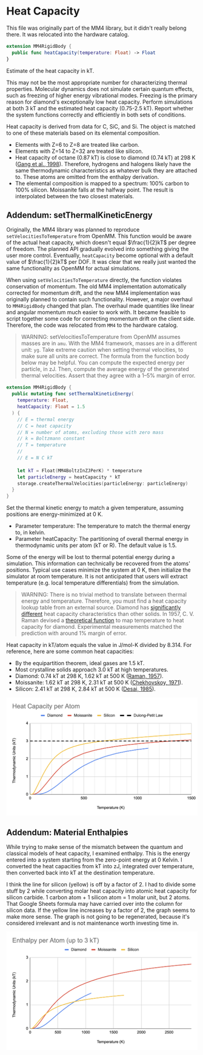 # Heat Capacity

This file was originally part of the MM4 library, but it didn't really belong there. It was relocated into the hardware catalog.

```swift
extension MM4RigidBody {  
  public func heatCapacity(temperature: Float) -> Float
}
```

Estimate of the heat capacity in kT.

This may not be the most appropriate number for characterizing thermal
properties. Molecular dynamics does not simulate certain quantum effects,
such as freezing of higher energy vibrational modes. Freezing is the
primary reason for diamond's exceptionally low heat capacity. Perform
simulations at both 3 kT and the estimated heat capacity (0.75-2.5 kT).
Report whether the system functions correctly and efficiently in both
sets of conditions.

Heat capacity is derived from data for C, SiC, and Si. The object is
matched to one of these materials based on its elemental composition.
- Elements with Z=6 to Z=8 are treated like carbon.
- Elements with Z=14 to Z=32 are treated like silicon.
- Heat capacity of octane (0.87 kT) is close to diamond (0.74 kT) at 298 K
  ([Gang et al., 1998](https://doi.org/10.1016/S0301-0104(97)00369-8)).
  Therefore, hydrogens and halogens likely have the same thermodynamic
  characteristics as whatever bulk they are attached to. These atoms are
  omitted from the enthalpy derivation.
- The elemental composition is mapped to a spectrum: 100% carbon to
  100% silicon. Moissanite falls at the halfway point. The result is
  interpolated between the two closest materials.

## Addendum: setThermalKineticEnergy

Originally, the MM4 library was planned to reproduce `setVelocitiesToTemperature` from OpenMM. This function would be aware of the actual heat capacity, which doesn't equal $\frac{1}{2}kT$ per degree of freedom. The planned API gradually evolved into something giving the user more control. Eventually, `heatCapacity` become optional with a default value of $\frac{1}{2}kT$ per DOF. It was clear that we really just wanted the same functionality as OpenMM for actual simulations.

When using `setVelocitiesToTemperature` directly, the function violates conservation of momentum. The old MM4 implementation automatically corrected for momentum drift, and the new MM4 implementation was originally planned to contain such functionality. However, a major overhaul to `MM4RigidBody` changed that plan. The overhaul made quantities like linear and angular momentum much easier to work with. It became feasible to script together some code for correcting momentum drift on the client side. Therefore, the code was relocated from `MM4` to the hardware catalog.

> WARNING: setVelocitiesToTemperature from OpenMM assumes masses are in `amu`. With the MM4 framework, masses are in a different unit: `yg`. Take extreme caution when setting thermal velocities, to make sure all units are correct. The formula from the function body below may be helpful. You can compute the expected energy per particle, in zJ. Then, compute the average energy of the generated thermal velocities. Assert that they agree with a 1&ndash;5% margin of error.

```swift
extension MM4RigidBody {
  public mutating func setThermalKineticEnergy(
    temperature: Float,
    heatCapacity: Float = 1.5
  ) {
    // E = thermal energy
    // C = heat capacity
    // N = number of atoms, excluding those with zero mass
    // k = Boltzmann constant
    // T = temperature
    //
    // E = N C kT
    
    let kT = Float(MM4BoltzInZJPerK) * temperature
    let particleEnergy = heatCapacity * kT
    storage.createThermalVelocities(particleEnergy: particleEnergy)
  }
}
```

Set the thermal kinetic energy to match a given temperature, assuming
positions are energy-minimized at 0 K.

- Parameter temperature: The temperature to match the thermal energy to,
  in kelvin.
- Parameter heatCapacity: The partitioning of overall thermal energy in
  thermodynamic units per atom (kT or R). The default value is 1.5.

Some of the energy will be lost to thermal potential energy during a
simulation. This information can technically be recovered from the atoms'
positions. Typical use cases minimize the system at 0 K, then initialize
the simulator at room temperature. It is not anticipated that users will
extract temperature (e.g. local temperature differentials) from the
simulation.

> WARNING: There is no trivial method to translate between thermal energy
and temperature. Therefore, you must find a heat capacity lookup table
from an external source. Diamond has
[significantly different](https://physics.stackexchange.com/a/583043) heat
capacity characteristics than other solids. In 1957, C. V. Raman devised a
[theoretical function](http://dspace.rri.res.in/bitstream/2289/1763/1/1957%20Proc%20Indian%20Acad%20Sci%20A%20V46%20p323-332.pdf)
to map temperature to heat capacity for diamond. Experimental measurements
matched the prediction with around 1% margin of error.

Heat capacity in kT/atom equals the value in J/mol-K divided by 8.314. For
reference, here are some common heat capacities:
- By the equipartition theorem, ideal gases are 1.5 kT.
- Most crystalline solids approach 3.0 kT at high temperatures.
- Diamond: 0.74 kT at 298 K, 1.62 kT at 500 K ([Raman, 1957](http://dspace.rri.res.in/bitstream/2289/1763/1/1957%20Proc%20Indian%20Acad%20Sci%20A%20V46%20p323-332.pdf)).
- Moissanite: 1.62 kT at 298 K, 2.31 kT at 500 K ([Chekhovskoy, 1971](https://doi.org/10.1016/S0021-9614(71)80045-9)).
- Silicon: 2.41 kT at 298 K, 2.84 kT at 500 K ([Desai, 1985](https://srd.nist.gov/JPCRD/jpcrd298.pdf)).

![Material Heat Capacities](./MaterialHeatCapacities.png)

## Addendum: Material Enthalpies

While trying to make sense of the mismatch between the quantum and classical models of heat capacity, I examined enthalpy. This is the energy entered into a system starting from the zero-point energy at 0 Kelvin. I converted the heat capacities from kT into zJ, integrated over temperature, then converted back into kT at the destination temperature.

I think the line for silicon (yellow) is off by a factor of 2. I had to divide some stuff by 2 while converting molar heat capacity into atomic heat capacity for silicon carbide. 1 carbon atom + 1 silicon atom = 1 molar unit, but 2 atoms. That Google Sheets formula may have carried over into the column for silicon data. If the yellow line increases by a factor of 2, the graph seems to make more sense. The graph is not going to be regenerated, because it's considered irrelevant and is not maintenance worth investing time in.

![Material Enthalpies](./MaterialEnthalpies.png)
